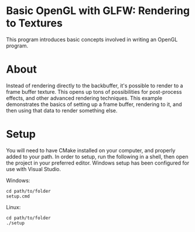 # Basic OpenGL with GLFW: Rendering to Textures

This program introduces basic concepts involved in writing an OpenGL program.

# About

Instead of rendering directly to the backbuffer, it's possible to render to a frame buffer texture. This opens up tons of possibilities for post-process effects, and other advanced rendering techniques. This example demonstrates the basics of setting up a frame buffer, rendering to it, and then using that data to render something else.

# Setup

You will need to have CMake installed on your computer, and properly added to your path.
In order to setup, run the following in a shell, then open the project in your preferred editor.
Windows setup has been configured for use with Visual Studio.

Windows:
```
cd path/to/folder
setup.cmd
```
Linux:
```
cd path/to/folder
./setup
```
